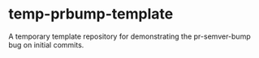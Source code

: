 # temp-prbump-template
A temporary template repository for demonstrating the pr-semver-bump bug on initial commits.
